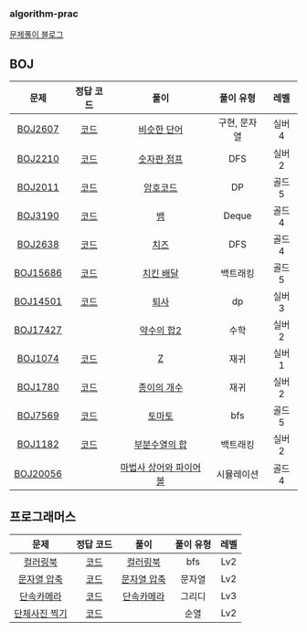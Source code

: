 ### algorithm-prac
[문제풀이 블로그](https://shw64.tistory.com/category/%EC%95%8C%EA%B3%A0%EB%A6%AC%EC%A6%98%20%EB%AC%B8%EC%A0%9C%ED%92%80%EC%9D%B4%28C%2B%2B%29)

## BOJ
| 문제 | 정답 코드 | 풀이 | 풀이 유형 | 레벨 |
| :--: | :--: | :--: | :--: | :--: |
| [BOJ2607](https://www.acmicpc.net/problem/2607) | [코드](E-PERR/E-PERR/BOJ2607.cpp) | [비슷한 단어](https://shw64.tistory.com/35?category=1265170) | 구현, 문자열 | 실버4 |
| [BOJ2210](https://www.acmicpc.net/problem/2210) | [코드](E-PERR/E-PERR/BOJ2210.cpp) | [숫자판 점프](https://shw64.tistory.com/37?category=1265170) | DFS | 실버2 |
| [BOJ2011](https://www.acmicpc.net/problem/2011) | [코드](E-PERR/E-PERR/BOJ2011.cpp) | [암호코드](https://shw64.tistory.com/38?category=1265170) | DP | 골드5 |
| [BOJ3190](https://www.acmicpc.net/problem/3190) | [코드](E-PERR/E-PERR/BOJ3190.cpp) | [뱀](https://shw64.tistory.com/39?category=1265170) | Deque | 골드4 |
| [BOJ2638](https://www.acmicpc.net/problem/2638) | [코드](E-PERR/E-PERR/BOJ2638.cpp) | [치즈](https://shw64.tistory.com/40?category=1265170) | DFS | 골드4 |
| [BOJ15686](https://www.acmicpc.net/problem/15686) | [코드](SW/PreviousQ/PreviousQ/BOJ15686.cpp) | [치킨 배달](https://shw64.tistory.com/43?category=1265170) | 백트래킹 | 골드5 |
| [BOJ14501](https://www.acmicpc.net/problem/14501) | [코드](SW/PreviousQ/PreviousQ/BOJ14501.cpp) | [퇴사](https://shw64.tistory.com/44?category=1265170) | dp | 실버3 |
| [BOJ17427](https://www.acmicpc.net/problem/17427) || [약수의 합2](https://shw64.tistory.com/45?category=1265170) | 수학 | 실버2 |
| [BOJ1074](https://www.acmicpc.net/problem/1074) | [코드](BarkingDog/Recursive/Recursive/BOJ1074.cpp) | [Z](https://shw64.tistory.com/46?category=1265170) | 재귀 | 실버1 |
| [BOJ1780](https://www.acmicpc.net/problem/1780) | [코드](BarkingDog/Recursive/Recursive/BOJ1780.cpp) | [종이의 개수](https://shw64.tistory.com/47?category=1265170) | 재귀 | 실버2 |
| [BOJ7569](https://www.acmicpc.net/problem/7569) | [코드](BarkingDog/BFS/BFS/BOJ7569.cpp) | [토마토](https://shw64.tistory.com/49?category=1265170) | bfs | 골드5 |
| [BOJ1182](https://www.acmicpc.net/problem/1182) | [코드](BarkingDog/BackTracking/BackTracking/BackTracking/BOJ1182.cpp) | [부분수열의 합](https://shw64.tistory.com/51?category=1265170) | 백트래킹 | 실버2 |
| [BOJ20056](https://www.acmicpc.net/problem/20056) || [마법사 상어와 파이어볼](https://shw64.tistory.com/53?category=1265170) | 시뮬레이션 | 골드4 |

## 프로그래머스
| 문제 | 정답 코드 | 풀이 | 풀이 유형 | 레벨 |
| :--: | :--: | :--: | :--: | :--: |
| [컬러링북](https://programmers.co.kr/learn/courses/30/lessons/1829) | [코드](E-PERR/E-PERR/pgm_coloringbook.cpp) | [컬러링북](https://shw64.tistory.com/36) | bfs | Lv2 |
| [문자열 압축](https://programmers.co.kr/learn/courses/30/lessons/60057) | [코드](Programmers/String/String/PRO60057.cpp) | [문자열 압축](https://shw64.tistory.com/55?category=1265170) | 문자열 | Lv2 |
| [단속카메라](https://programmers.co.kr/learn/courses/30/lessons/42884) | [코드](Programmers/Greedy/Greedy/PRO42884.cpp) | [단속카메라](https://shw64.tistory.com/56?category=1265170) | 그리디 | Lv3 |
| [단체사진 찍기](https://programmers.co.kr/learn/courses/30/lessons/1835) | [코드](Programmers/Permutation/Permutation/PRO1835.cpp) |  | 순열 | Lv2 |
